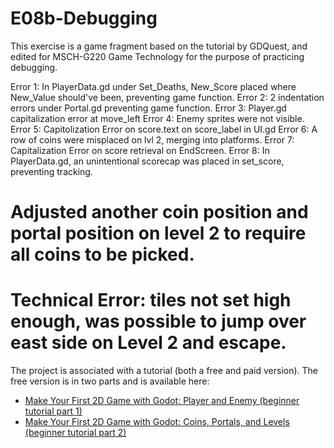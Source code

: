 # E08b-Debugging

This exercise is a game fragment based on the tutorial by GDQuest, and edited for MSCH-G220 Game Technology for the purpose of practicing debugging.

Error 1: In PlayerData.gd under Set_Deaths, New_Score placed where New_Value should've been, preventing game function.
Error 2: 2 indentation errors under Portal.gd preventing game function.
Error 3: Player.gd capitalization error at move_left
Error 4: Enemy sprites were not visible.
Error 5: Capitolization Error on score.text on score_label in UI.gd
Error 6: A row of coins were misplaced on lvl 2, merging into platforms.
Error 7: Capitalization Error on score retrieval on EndScreen.
Error 8: In PlayerData.gd, an unintentional scorecap was placed in set_score, preventing tracking.


# Adjusted another coin position and portal position on level 2 to require all coins to be picked.
# Technical Error: tiles not set high enough, was possible to jump over east side on Level 2 and escape.



The project is associated with a tutorial (both a free and paid version). The free version is in two parts and is available here:
 * [Make Your First 2D Game with Godot: Player and Enemy (beginner tutorial part 1)](https://www.youtube.com/watch?v=Mc13Z2gboEk)
 * [Make Your First 2D Game with Godot: Coins, Portals, and Levels (beginner tutorial part 2)](https://www.youtube.com/watch?v=6ziIyx60N6I)